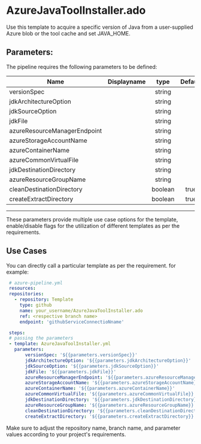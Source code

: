 # AzureJavaToolInstaller.ado
Use this template to acquire a specific version of Java from a user-supplied Azure blob or the tool cache and set JAVA_HOME.


## Parameters:

The pipeline requires the following parameters to be defined:


| Name  | Displayname | type | Default | Values | Opional/Required | Comments |
| ------------- | ------------- | :-------------: | :-------------: | ------------- | :-------------: | ------------- |
| versionSpec |   | string |  | | Required | |
| jdkArchitectureOption |  | string |  | | Required |  |
| jdkSourceOption |  | string |  | | Required |  |
| jdkFile |  | string |  | | Optional |  |
| azureResourceManagerEndpoint |  | string |  | | Optional |  |
| azureStorageAccountName |  | string |  | | Optional |  |
| azureContainerName |  | string |  | | Optional |  |
| azureCommonVirtualFile |  | string |  | | Optional |  |
| jdkDestinationDirectory |  | string |  | | Optional |  |
| azureResourceGroupName |  | string |  | | Optional |  |
| cleanDestinationDirectory |  | boolean | true | | Optional |  |
| createExtractDirectory |  | boolean | true | | Optional |  |
--------------------------------------------------------------------------------------------------------------------------------------------------

These parameters provide multiple use case options for the template, enable/disable flags for the utilization of different templates as per the requirements.


## Use Cases

You can directly call a particular template as per the requirement. for example: 

 ```yaml
  # azure-pipeline.yml
  resources:
  repositories:
    - repository: Template
      type: github
      name: your_username/AzureJavaToolInstaller.ado
      ref: <respective branch name>
      endpoint: 'githubServiceConnectioNname'

  steps:
  # passing the parameters
  - template: AzureJavaToolInstaller.yml
    parameters:
        versionSpec: '${{parameters.versionSpec}}' 
        jdkArchitectureOption: '${{parameters.jdkArchitectureOption}}' 
        jdkSourceOption: '${{parameters.jdkSourceOption}}' 
        jdkFile: '${{parameters.jdkFile}}' 
        azureResourceManagerEndpoint: '${{parameters.azureResourceManagerEndpoint}}' 
        azureStorageAccountName: '${{parameters.azureStorageAccountName}}' 
        azureContainerName: '${{parameters.azureContainerName}}' 
        azureCommonVirtualFile: '${{parameters.azureCommonVirtualFile}}' 
        jdkDestinationDirectory: '${{parameters.jdkDestinationDirectory}}' 
        azureResourceGroupName: '${{parameters.azureResourceGroupName}}' 
        cleanDestinationDirectory: '${{parameters.cleanDestinationDirectory}}' 
        createExtractDirectory: '${{parameters.createExtractDirectory}}' 
  ```
Make sure to adjust the repository name, branch name, and parameter values according to your project's requirements.
